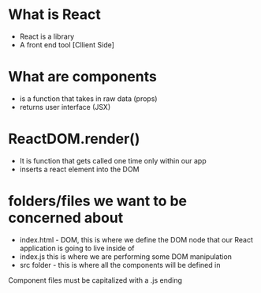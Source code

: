 # What is React

- React is a library
- A front end tool [Cllient Side]



# What are components

- is a function that takes in raw data (props)
- returns user interface (JSX)

# ReactDOM.render()
- It is function that gets called one time only within our app
- inserts a react element into the DOM

# folders/files we want to be concerned about

- index.html - DOM, this is where we define the DOM node that our React application is going to live inside of
- index.js this is where we are performing some DOM manipulation 
- src folder - this is where all the components will be defined in

Component files must be capitalized with a .js ending
